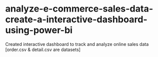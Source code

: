 # analyze-e-commerce-sales-data-create-a-interactive-dashboard-using-power-bi
Created interactive dashboard to track and analyze online sales data
[order.csv & detail.csv are datasets] 
